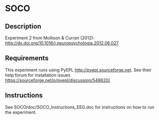 # SOCO

## Description

Experiment 2 from Mollison &amp; Curran (2012): http://dx.doi.org/10.1016/j.neuropsychologia.2012.06.027

## Requirements

This experiment runs using PyEPL http://pyepl.sourceforge.net. See their help forum for installation issues https://sourceforge.net/p/pyepl/discussion/548620/.

## Instructions

See SOCO/doc/SOCO_Instructions_EEG.doc for instructions on how to run the experiment.
